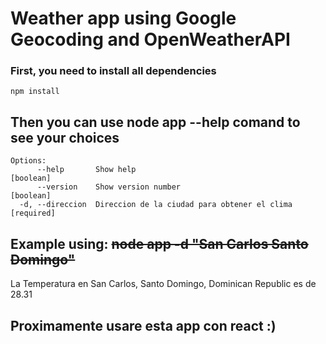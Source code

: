 # Weather app using Google Geocoding and OpenWeatherAPI

### First, you need to install all dependencies
```
npm install
```

## Then you can use node app --help comand to see your choices
```
Options:
      --help       Show help                                           [boolean]
      --version    Show version number                                 [boolean]
  -d, --direccion  Direccion de la ciudad para obtener el clima       [required]
```

## Example using: ~~node app -d "San Carlos Santo Domingo"~~
La Temperatura en San Carlos, Santo Domingo, Dominican Republic es de 28.31

## Proximamente usare esta app con react :)